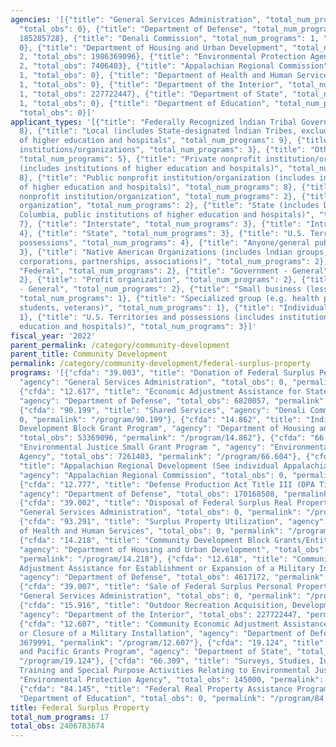 ```yaml
---
agencies: '[{"title": "General Services Administration", "total_num_programs": 3,
  "total_obs": 0}, {"title": "Department of Defense", "total_num_programs": 4, "total_obs":
  185285728}, {"title": "Denali Commission", "total_num_programs": 1, "total_obs":
  0}, {"title": "Department of Housing and Urban Development", "total_num_programs":
  2, "total_obs": 1986369096}, {"title": "Environmental Protection Agency", "total_num_programs":
  2, "total_obs": 7406403}, {"title": "Appalachian Regional Commission", "total_num_programs":
  1, "total_obs": 0}, {"title": "Department of Health and Human Services", "total_num_programs":
  1, "total_obs": 0}, {"title": "Department of the Interior", "total_num_programs":
  1, "total_obs": 227722447}, {"title": "Department of State", "total_num_programs":
  1, "total_obs": 0}, {"title": "Department of Education", "total_num_programs": 1,
  "total_obs": 0}]'
applicant_types: '[{"title": "Federally Recognized lndian Tribal Governments", "total_num_programs":
  8}, {"title": "Local (includes State-designated lndian Tribes, excludes institutions
  of higher education and hospitals", "total_num_programs": 9}, {"title": "Other private
  institutions/organizations", "total_num_programs": 3}, {"title": "Other public institution/organization",
  "total_num_programs": 5}, {"title": "Private nonprofit institution/organization
  (includes institutions of higher education and hospitals)", "total_num_programs":
  8}, {"title": "Public nonprofit institution/organization (includes institutions
  of higher education and hospitals)", "total_num_programs": 8}, {"title": "Quasi-public
  nonprofit institution/organization", "total_num_programs": 2}, {"title": "Sponsored
  organization", "total_num_programs": 2}, {"title": "State (includes District of
  Columbia, public institutions of higher education and hospitals)", "total_num_programs":
  7}, {"title": "Interstate", "total_num_programs": 3}, {"title": "Intrastate", "total_num_programs":
  4}, {"title": "State", "total_num_programs": 3}, {"title": "U.S. Territories and
  possessions", "total_num_programs": 4}, {"title": "Anyone/general public", "total_num_programs":
  3}, {"title": "Native American Organizations (includes lndian groups, cooperatives,
  corporations, partnerships, associations)", "total_num_programs": 2}, {"title":
  "Federal", "total_num_programs": 2}, {"title": "Government - General", "total_num_programs":
  2}, {"title": "Profit organization", "total_num_programs": 2}, {"title": "Non-Government
  - General", "total_num_programs": 2}, {"title": "Small business (less than 500 employees)",
  "total_num_programs": 1}, {"title": "Specialized group (e.g. health professionals,
  students, veterans)", "total_num_programs": 1}, {"title": "Individual/Family", "total_num_programs":
  1}, {"title": "U.S. Territories and possessions (includes institutions of higher
  education and hospitals)", "total_num_programs": 3}]'
fiscal_year: '2022'
parent_permalink: /category/community-development
parent_title: Community Development
permalink: /category/community-development/federal-surplus-property
programs: '[{"cfda": "39.003", "title": "Donation of Federal Surplus Personal Property",
  "agency": "General Services Administration", "total_obs": 0, "permalink": "/program/39.003"},
  {"cfda": "12.617", "title": "Economic Adjustment Assistance for State Governments",
  "agency": "Department of Defense", "total_obs": 6820057, "permalink": "/program/12.617"},
  {"cfda": "90.199", "title": "Shared Services", "agency": "Denali Commission", "total_obs":
  0, "permalink": "/program/90.199"}, {"cfda": "14.862", "title": "Indian Community
  Development Block Grant Program", "agency": "Department of Housing and Urban Development",
  "total_obs": 53369096, "permalink": "/program/14.862"}, {"cfda": "66.604", "title":
  "Environmental Justice Small Grant Program ", "agency": "Environmental Protection
  Agency", "total_obs": 7261403, "permalink": "/program/66.604"}, {"cfda": "23.001",
  "title": "Appalachian Regional Development (See individual Appalachian Programs)",
  "agency": "Appalachian Regional Commission", "total_obs": 0, "permalink": "/program/23.001"},
  {"cfda": "12.777", "title": "Defense Production Act Title III (DPA Title III)",
  "agency": "Department of Defense", "total_obs": 170168508, "permalink": "/program/12.777"},
  {"cfda": "39.002", "title": "Disposal of Federal Surplus Real Property", "agency":
  "General Services Administration", "total_obs": 0, "permalink": "/program/39.002"},
  {"cfda": "93.291", "title": "Surplus Property Utilization", "agency": "Department
  of Health and Human Services", "total_obs": 0, "permalink": "/program/93.291"},
  {"cfda": "14.218", "title": "Community Development Block Grants/Entitlement Grants",
  "agency": "Department of Housing and Urban Development", "total_obs": 1933000000,
  "permalink": "/program/14.218"}, {"cfda": "12.618", "title": "Community Economic
  Adjustment Assistance for Establishment or Expansion of a Military Installation",
  "agency": "Department of Defense", "total_obs": 4617172, "permalink": "/program/12.618"},
  {"cfda": "39.007", "title": "Sale of Federal Surplus Personal Property", "agency":
  "General Services Administration", "total_obs": 0, "permalink": "/program/39.007"},
  {"cfda": "15.916", "title": "Outdoor Recreation Acquisition, Development and Planning",
  "agency": "Department of the Interior", "total_obs": 227722447, "permalink": "/program/15.916"},
  {"cfda": "12.607", "title": "Community Economic Adjustment Assistance for Realignment
  or Closure of a Military Installation", "agency": "Department of Defense", "total_obs":
  3679991, "permalink": "/program/12.607"}, {"cfda": "19.124", "title": "East Asia
  and Pacific Grants Program", "agency": "Department of State", "total_obs": 0, "permalink":
  "/program/19.124"}, {"cfda": "66.309", "title": "Surveys, Studies, Investigations,
  Training and Special Purpose Activities Relating to Environmental Justice", "agency":
  "Environmental Protection Agency", "total_obs": 145000, "permalink": "/program/66.309"},
  {"cfda": "84.145", "title": "Federal Real Property Assistance Program", "agency":
  "Department of Education", "total_obs": 0, "permalink": "/program/84.145"}]'
title: Federal Surplus Property
total_num_programs: 17
total_obs: 2406783674
---
```


